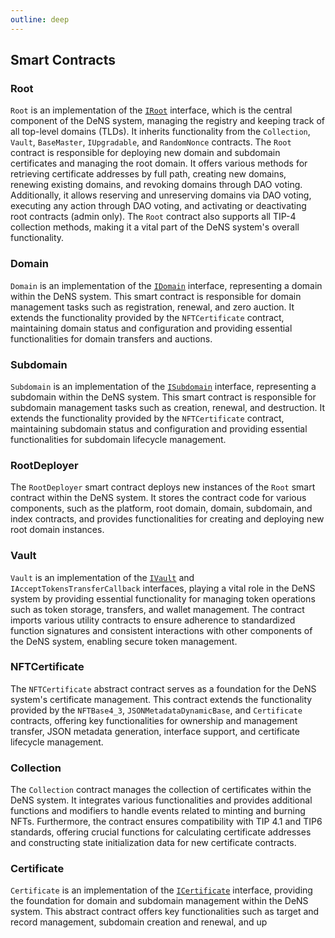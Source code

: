 ```yaml
---
outline: deep
---
```


## Smart Contracts

### Root

`Root` is an implementation of the [`IRoot`](./interfaces.md#iroot) interface, which is the central component of the DeNS system, managing the registry and keeping track of all top-level domains (TLDs). It inherits functionality from the `Collection`, `Vault`, `BaseMaster`, `IUpgradable`, and `RandomNonce` contracts. The `Root` contract is responsible for deploying new domain and subdomain certificates and managing the root domain. It offers various methods for retrieving certificate addresses by full path, creating new domains, renewing existing domains, and revoking domains through DAO voting. Additionally, it allows reserving and unreserving domains via DAO voting, executing any action through DAO voting, and activating or deactivating root contracts (admin only). The `Root` contract also supports all TIP-4 collection methods, making it a vital part of the DeNS system's overall functionality.

### Domain

`Domain` is an implementation of the [`IDomain`](./interfaces.md#idomain) interface, representing a domain within the DeNS system. This smart contract is responsible for domain management tasks such as registration, renewal, and zero auction. It extends the functionality provided by the `NFTCertificate` contract, maintaining domain status and configuration and providing essential functionalities for domain transfers and auctions.

### Subdomain

`Subdomain` is an implementation of the [`ISubdomain`](./interfaces.md#isubdomain) interface, representing a subdomain within the DeNS system. This smart contract is responsible for subdomain management tasks such as creation, renewal, and destruction. It extends the functionality provided by the `NFTCertificate` contract, maintaining subdomain status and configuration and providing essential functionalities for subdomain lifecycle management.

### RootDeployer

The `RootDeployer` smart contract deploys new instances of the `Root` smart contract within the DeNS system. It stores the contract code for various components, such as the platform, root domain, domain, subdomain, and index contracts, and provides functionalities for creating and deploying new root domain instances.

### Vault

`Vault` is an implementation of the [`IVault`](./interfaces.md#ivault) and `IAcceptTokensTransferCallback` interfaces, playing a vital role in the DeNS system by providing essential functionality for managing token operations such as token storage, transfers, and wallet management. The contract imports various utility contracts to ensure adherence to standardized function signatures and consistent interactions with other components of the DeNS system, enabling secure token management.

### NFTCertificate

The `NFTCertificate` abstract contract serves as a foundation for the DeNS system's certificate management. This contract extends the functionality provided by the `NFTBase4_3`, `JSONMetadataDynamicBase`, and `Certificate` contracts, offering key functionalities for ownership and management transfer, JSON metadata generation, interface support, and certificate lifecycle management.

### Collection

The `Collection` contract manages the collection of certificates within the DeNS system. It integrates various functionalities and provides additional functions and modifiers to handle events related to minting and burning NFTs. Furthermore, the contract ensures compatibility with TIP 4.1 and TIP6 standards, offering crucial functions for calculating certificate addresses and constructing state initialization data for new certificate contracts.

### Certificate

`Certificate` is an implementation of the [`ICertificate`](./interfaces.md#icertificate) interface, providing the foundation for domain and subdomain management within the DeNS system. This abstract contract offers key functionalities such as target and record management, subdomain creation and renewal, and up
